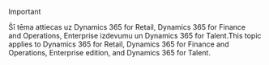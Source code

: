 > [!IMPORTANT]
> <span data-ttu-id="9250f-101">Šī tēma attiecas uz Dynamics 365 for Retail, Dynamics 365 for Finance and Operations, Enterprise izdevumu un Dynamics 365 for Talent.</span><span class="sxs-lookup"><span data-stu-id="9250f-101">This topic applies to Dynamics 365 for Retail, Dynamics 365 for Finance and Operations, Enterprise edition, and Dynamics 365 for Talent.</span></span>

